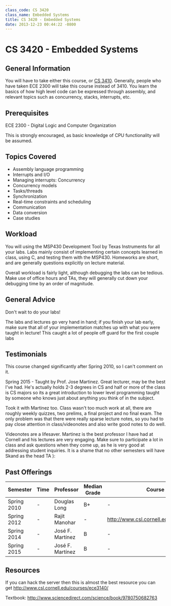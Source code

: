 ```yaml
---
class_code: CS 3420
class_name: Embedded Systems
title: CS 3420 - Embedded Systems
date: 2013-12-23 00:44:22 -0800
---
```

# CS 3420 - Embedded Systems

## General Information
You will have to take either this course, or [CS 3410](https://github.com/mrkev/Official-CS-Wiki/blob/master/classes/CS3410.md). Generally, people who have taken ECE 2300 will take this course instead of 3410. You learn the basics of how high level code can be expressed through assembly, and relevant topics such as concurrency, stacks, interrupts, etc.

## Prerequisites
ECE 2300 - Digital Logic and Computer Organization

This is strongly encouraged, as basic knowledge of CPU functionality will be assumed.

## Topics Covered
 - Assembly language programming
 - Interrupts and I/O
 - Managing interrupts: Concurrency
 - Concurrency models
 - Tasks/threads
 - Synchronization
 - Real-time constraints and scheduling
 - Communication
 - Data conversion
 - Case studies

## Workload
You will using the MSP430 Development Tool by Texas Instruments for all your labs. Labs mainly consist of implementing certain concepts learned in class, using C, and testing them with the MSP430. Homeworks are short, and are generally questions explicitly on lecture material.

Overall workload is fairly light, although debugging the labs can be tedious. Make use of office hours and TAs, they will generally cut down your debugging time by an order of magnitude.

## General Advice
Don't wait to do your labs!

The labs and lectures go very hand in hand; if you finish your lab early, make sure that all of your implementation matches up with what you were taught in lecture! This caught a lot of people off guard for the first couple labs 

## Testimonials
This course changed significantly after Spring 2010, so I can't comment on it.

Spring 2015 - Taught by Prof. Jose Martinez. Great lecturer, may be the best I've had. He's actually holds 2-3 degrees in CS and half or more of the class is CS majors so its a great introduction to lower level programming taught by someone who knows just about anything you think of in the subject.

Took it with Martinez too. Class wasn't too much work at all, there are roughly weekly quizzes, two prelims, a final project and no final exam. The only problem was that there were really sparse lecture notes, so you had to pay close attention in class/videonotes and also write good notes to do well.

Videonotes are a lifesaver. Martinez is the best professor I have had at Cornell and his lectures are very engaging. Make sure to participate a lot in class and ask questions when they come up, as he is very good at addressing student inquiries. It is a shame that no other semesters will have Skand as the head TA ): 

## Past Offerings
| Semester | Time | Professor | Median Grade | Course Page |
| --- | --- | --- | --- | --- |
| Spring 2010 | - | Douglas Long | B+ | - |
| Spring 2012 | - | Rajit Manohar | - | http://www.csl.cornell.edu/courses/ece3140/ |
| Spring 2014 | - | José F. Martínez | B | - |
| Spring 2015 | - | José F. Martínez | B | - |

## Resources
If you can hack the server then this is almost the best resource you can get <http://www.csl.cornell.edu/courses/ece3140/>

Textbook: <http://www.sciencedirect.com/science/book/9780750682763>
